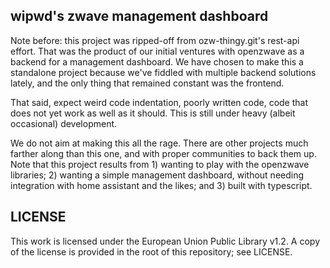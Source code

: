 wipwd's zwave management dashboard
----------------------------------

Note before: this project was ripped-off from ozw-thingy.git's rest-api
effort. That was the product of our initial ventures with openzwave as a
backend for a management dashboard. We have chosen to make this a standalone
project because we've fiddled with multiple backend solutions lately, and the
only thing that remained constant was the frontend.

That said, expect weird code indentation, poorly written code, code that does
not yet work as well as it should. This is still under heavy (albeit
occasional) development.

We do not aim at making this all the rage. There are other projects much
farther along than this one, and with proper communities to back them up. Note
that this project results from 1) wanting to play with the openzwave
libraries; 2) wanting a simple management dashboard, without needing
integration with home assistant and the likes; and 3) built with typescript.


LICENSE
-------

This work is licensed under the European Union Public Library v1.2. A copy of
the license is provided in the root of this repository; see LICENSE.

